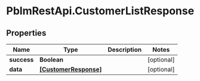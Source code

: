 # PblmRestApi.CustomerListResponse

## Properties
Name | Type | Description | Notes
------------ | ------------- | ------------- | -------------
**success** | **Boolean** |  | [optional] 
**data** | [**[CustomerResponse]**](CustomerResponse.md) |  | [optional] 

